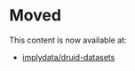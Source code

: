 # Moved

This content is now available at:

* [implydata/druid-datasets](https://github.com/implydata/druid-datasets/)